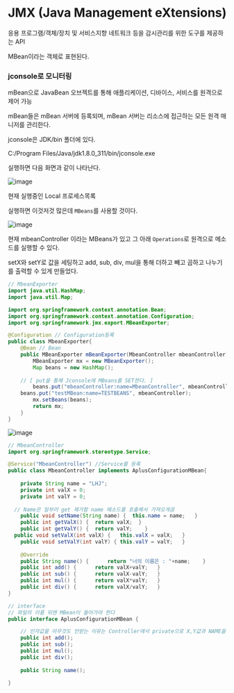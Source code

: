 # JMX (Java Management eXtensions)

응용 프로그램/객체/장치 및 서비스지향 네트워크 등을 감시관리를 위한 도구를 제공하는 API

MBean이라는 객체로 표현된다.


### jconsole로 모니터링

mBean으로 JavaBean 오브젝트를 통해 애플리케이션, 디바이스, 서비스를 원격으로 제어 가능

mBean들은 mBean 서버에 등록되며, mBean 서버는 리소스에 접근하는 모든 원격 매니저를 관리한다.

jconsole은 JDK/bin 폴더에 있다.

C:/Program Files/Java/jdk1.8.0_311/bin/jconsole.exe

실행하면 다음 화면과 같이 나타난다.

![image](https://user-images.githubusercontent.com/58055835/168519213-af1a7166-64cc-4707-9016-165b1c76dd7e.png)

현재 실행중인 Local 프로세스목록

실행하면 이것저것 많은데 `MBeans`를 사용할 것이다.

![image](https://user-images.githubusercontent.com/58055835/168519434-0f35d00b-ee45-4f8c-8ac4-9e15278adf41.png)

현재 mbeanController 이라는 MBeans가 있고 그 아래 `Operations`로 원격으로 메소드를 실행할 수 있다.

setX와 setY로 값을 세팅하고 add, sub, div, mul을 통해 더하고 빼고 곱하고 나누기를 출력할 수 있게 만들었다.

```java
// MbeanExporter
import java.util.HashMap;
import java.util.Map;

import org.springframework.context.annotation.Bean;
import org.springframework.context.annotation.Configuration;
import org.springframework.jmx.export.MBeanExporter;

@Configuration // Configuration등록
public class MbeanExporter{
	@Bean // Bean
	public MBeanExporter mBeanExporter(MbeanController mbeanController) {
		MBeanExporter mx = new MBeanExporter();
		Map beans = new HashMap();
    
    // [ put을 통해 Jconsole에 MBeans를 SET한다. ]
		beans.put("mbeanController:name=MbeanController", mbeanController);
    beans.put("testMBean:name=TESTBEANS", mbeanController);
		mx.setBeans(beans);
		return mx;
	}
}
```

![image](https://user-images.githubusercontent.com/58055835/168520359-74fa1e7a-525b-446e-aed9-d3d485a27b7a.png)



```java
// MbeanController
import org.springframework.stereotype.Service;

@Service("MbeanController") //Service를 등록
public class MbeanController implements AplusConfigurationMBean{
	
	private String name = "LHJ";
	private int valX = 0;
	private int valY = 0;
	
  // Name은 일부러 get 제거함 name 메소드를 호출해서 가져오게끔
	public void setName(String name) {	this.name = name;	}
	public int getValX() {	return valX;  }
	public int getValY() {	return valY;	}
  public void setValX(int valX) {	this.valX = valX;	}
	public void setValY(int valY) {	this.valY = valY;	}
	
	@Override
	public String name() {		return "너의 이름은 : "+name;	}
	public int add() {		return valX+valY;	}
	public int sub() {		return valX-valY;	}
	public int mul() {		return valX*valY;	}
	public int div() {		return valX/valY;	}
}
```
```java
// interface
// 파일의 이름 뒤엔 MBean이 들어가야 한다
public interface AplusConfigurationMBean {

	// 인자값을 아무것도 안받는 이유는 Controller에서 private으로 X,Y값과 NAME을 SET해준후 출력하게 만들었기 때문이다.
	public int add();
	public int sub();
	public int mul();
	public int div();
	
	public String name();
	
}
```
